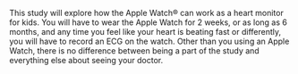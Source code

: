 This study will explore how the Apple Watch® can work as a heart monitor for kids. You will have to wear the Apple Watch for 2 weeks, or as long as 6 months, and any time you feel like your heart is beating fast or differently, you will have to record an ECG on the watch. Other than you using an Apple Watch, there is no difference between being a part of the study and everything else about seeing your doctor.

